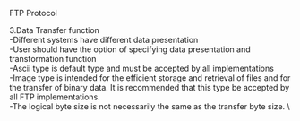  FTP Protocol  
 
3.Data Transfer function \
-Different systems have different data presentation \
-User should have the option of specifying data presentation and transformation function \
-Ascii type is default type and must be accepted by all implementations \
-Image type is intended for the efficient storage and retrieval of files and for the transfer of binary data. It is recommended                     that this type be accepted by all FTP implementations. \
-The logical byte size is not necessarily the same as the transfer byte size. \

